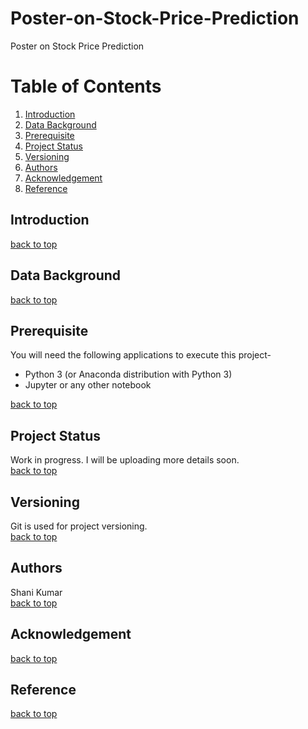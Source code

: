 # Poster-on-Stock-Price-Prediction
Poster on Stock Price Prediction

# Table of Contents
1. [Introduction](#introduction)
2. [Data Background](#data-background)
3. [Prerequisite](#prerequisite)
4. [Project Status](#project-status)
5. [Versioning](#versioning)
6. [Authors](#authors)
7. [Acknowledgement](#acknowledgement)
8. [Reference](#reference)

## Introduction


[back to top](#table-of-contents)
## Data Background


[back to top](#table-of-contents)
## Prerequisite
You will need the following applications to execute this project-

* Python 3 (or Anaconda distribution with Python 3)
* Jupyter or any other notebook

[back to top](#table-of-contents)

## Project Status
Work in progress. I will be uploading more details soon. \
[back to top](#table-of-contents)

## Versioning
Git is used for project versioning. \
[back to top](#table-of-contents)

## Authors
Shani Kumar \
[back to top](#table-of-contents)

## Acknowledgement

[back to top](#table-of-contents)

## Reference

[back to top](#table-of-contents)
